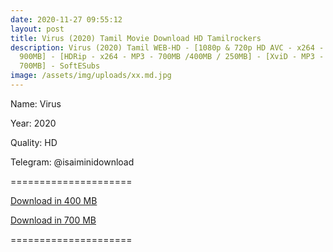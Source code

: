 ```yaml
---
date: 2020-11-27 09:55:12
layout: post
title: Virus (2020) Tamil Movie Download HD Tamilrockers
description: Virus (2020) Tamil WEB-HD - [1080p & 720p HD AVC - x264 - 2GB &
  900MB] - [HDRip - x264 - MP3 - 700MB /400MB / 250MB] - [XviD - MP3 - AVI -
  700MB] - SoftESubs
image: /assets/img/uploads/xx.md.jpg
---
```

Name: Virus

Year: 2020

Quality: HD

Telegram: @isaiminidownload

\=====================

[Download in 400 MB](https://drive.softpedia.workers.dev/Virus/(%2520Telegram%2520%40isaiminidownload%2520)%2520-%2520Virus%2520(2020)%2520%5BTamil%2520-%2520HDRip%2520-%2520x264%2520-%2520Mp3%2520-%2520400MB%5D.mkv?rootId=0AJtZkTkXLBuYUk9PVA)

[Download in 700 MB](https://drive.softpedia.workers.dev/Virus/(%2520Telegram%2520%40isaiminidownload%2520)%2520-%2520Virus%2520(2020)%2520%5BTamil%2520-%2520HDRip%2520-%2520x264%2520-%2520MP3%2520-%2520700MB%5D.mkv?rootId=0AJtZkTkXLBuYUk9PVA)

[](https://drive.softpedia.workers.dev/Virus/(%2520Telegram%2520%40isaiminidownload%2520)%2520-%2520Virus%2520(2020)%2520%5BTamil%2520-%2520HDRip%2520-%2520x264%2520-%2520MP3%2520-%2520700MB%5D.mkv?rootId=0AJtZkTkXLBuYUk9PVA)=====================